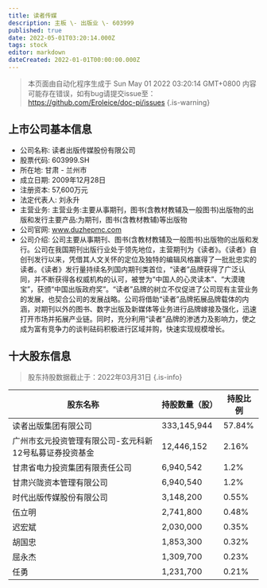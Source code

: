 ```yaml
---
title: 读者传媒
description: 主板 \- 出版业 \- 603999
published: true
date: 2022-05-01T03:20:14.000Z
tags: stock
editor: markdown
dateCreated: 2022-01-01T00:00:00.000Z
---
```


> 本页面由自动化程序生成于 Sun May 01 2022 03:20:14 GMT+0800
> 内容可能存在错误，如有bug请提交issue至：https://github.com/Eroleice/doc-pi/issues
{.is-warning}

## 上市公司基本信息
- 公司名称: 读者出版传媒股份有限公司
- 股票代码: 603999.SH
- 所在地: 甘肃 - 兰州市
- 成立日期: 2009年12月28日
- 注册资本: 57,600万元
- 法定代表人: 刘永升
- 主营业务: 主营业务:主要从事期刊，图书(含教材教辅及一般图书)出版物的出版和发行主要产品:为期刊，图书(含教材教辅)等出版物
- 公司官网: www.duzhepmc.com
- 公司介绍: 公司主要从事期刊、图书(含教材教辅及一般图书)出版物的出版和发行。公司在我国期刊出版行业处于领先地位，主营期刊为《读者》。《读者》自创刊发行以来，凭借其人文关怀的定位及独特的编辑风格赢得了一批批忠实的读者。《读者》发行量持续名列国内期刊类首位，“读者”品牌获得了广泛认同，并不断获得各权威机构的认可，被誉为“中国人的心灵读本”、“大漠瑰宝”，获颁“中国出版政府奖”。“读者”品牌的树立不仅促进了公司现有主营业务的发展，也契合公司的发展战略。公司将借助“读者”品牌拓展品牌载体的内涵，对期刊以外的图书、数字出版及新媒体等业务进行品牌嫁接及强化，迅速打开市场并拓展产业链。同时，充分利用“读者”品牌的渗透力及影响力，使之成为富有竞争力的谈判砝码积极进行区域并购，快速实现规模增长。


## 十大股东信息
> 股东持股数据截止于：2022年03月31日
{.is-info}

| 股东名称 | 持股数量（股） | 持股比例 |
| --- | --- | --- |
| 读者出版集团有限公司 | 333,145,944 | 57.84% |
| 广州市玄元投资管理有限公司-玄元科新12号私募证券投资基金 | 12,446,152 | 2.16% |
| 甘肃省电力投资集团有限责任公司 | 6,940,542 | 1.2% |
| 甘肃兴陇资本管理有限公司 | 6,940,540 | 1.2% |
| 时代出版传媒股份有限公司 | 3,148,200 | 0.55% |
| 伍立明 | 2,741,800 | 0.48% |
| 迟宏斌 | 2,030,000 | 0.35% |
| 胡国忠 | 1,853,300 | 0.32% |
| 屈永杰 | 1,309,700 | 0.23% |
| 任勇 | 1,231,700 | 0.21% |




